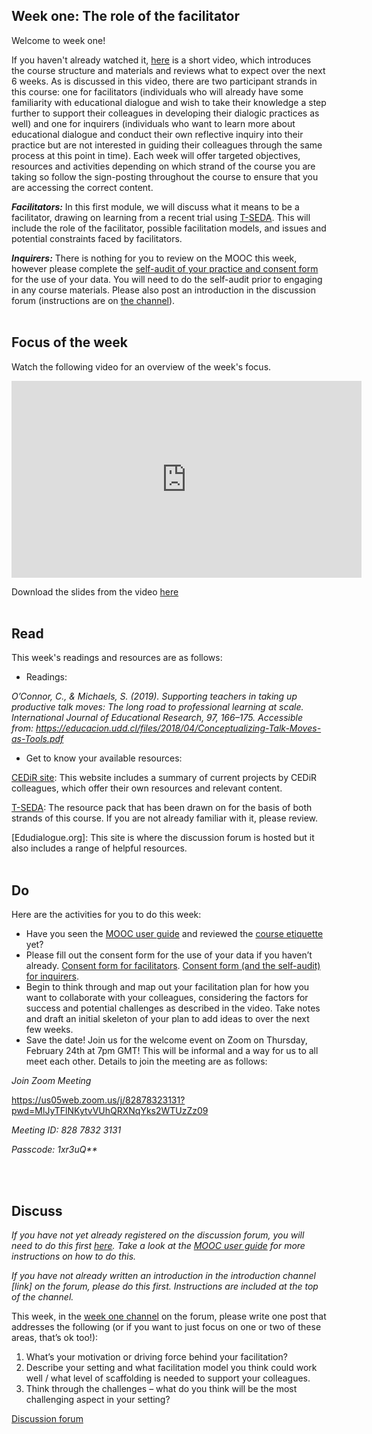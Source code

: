 ## Week one: The role of the facilitator


Welcome to week one!


If you haven't already watched it, [here](https://mbrugha.github.io/course-in-a-box/modules/introduction/introduction/) is a short video, which introduces the course structure and materials and reviews what to expect over the next 6 weeks. As is discussed in this video, there are two participant strands in this course: one for facilitators (individuals who will already have some familiarity with educational dialogue and wish to take their knowledge a step further to support their colleagues in developing their dialogic practices as well) and one for inquirers (individuals who want to learn more about educational dialogue and conduct their own reflective inquiry into their practice but are not interested in guiding their colleagues through the same process at this point in time). Each week will offer targeted objectives, resources and activities depending on which strand of the course you are taking so follow the sign-posting throughout the course to ensure that you are accessing the correct content.


**_Facilitators:_** In this first module, we will discuss what it means to be a facilitator, drawing on learning from a recent trial using [T-SEDA](https://www.educ.cam.ac.uk/research/programmes/tseda/). This will include the role of the facilitator, possible facilitation models, and issues and potential constraints faced by facilitators.

**_Inquirers:_** There is nothing for you to review on the MOOC this week, however please complete the [self-audit of your practice and consent form](https://forms.gle/yHmZD6UaA4wkwzJF7) for the use of your data. You will need to do the self-audit prior to engaging in any course materials. Please also post an introduction in the discussion forum (instructions are on [the channel](https://www.edudialogue.org/forum/dialogue-mooc-on-dialogue/introductions/)).
<br/><br/>
## Focus of the week

Watch the following video for an overview of the week's focus.

<iframe width="560" height="315" src="https://www.youtube.com/embed/H-5ITUzHUfE" frameborder="0" allow="accelerometer; autoplay; clipboard-write; encrypted-media; gyroscope; picture-in-picture" allowfullscreen></iframe>

Download the slides from the video [here](https://mbrugha.github.io/course-in-a-box/img/Slides_wk1.pdf)
<br/><br/>
## Read

This week's readings and resources are as follows:

* Readings:

*O’Connor, C., & Michaels, S. (2019). Supporting teachers in taking up productive talk moves: The long road to professional learning at scale. International Journal of Educational Research, 97, 166–175. Accessible from: https://educacion.udd.cl/files/2018/04/Conceptualizing-Talk-Moves-as-Tools.pdf*

* Get to know your available resources:

[CEDiR site]( https://www.educ.cam.ac.uk/research/groups/cedir/): This website includes a summary of current projects by CEDiR colleagues, which offer their own resources and relevant content.

[T-SEDA]( https://www.educ.cam.ac.uk/research/programmes/tseda/): The resource pack that has been drawn on for the basis of both strands of this course. If you are not already familiar with it, please review.

[Edudialogue.org]: This site is where the discussion forum is hosted but it also includes a range of helpful resources.
<br/><br/>
## Do

Here are the activities for you to do this week:

* Have you seen the [MOOC user guide](https://mbrugha.github.io/course-in-a-box/modules/introduction/MOOC-user-guide/) and reviewed the [course etiquette](https://mbrugha.github.io/course-in-a-box/modules/introduction/course-etiquette/) yet?
* Please fill out the consent form for the use of your data if you haven’t already. [Consent form for facilitators](https://forms.gle/yKGL6D9xEh6m1eom7). [Consent form (and the self-audit) for inquirers](https://forms.gle/yHmZD6UaA4wkwzJF7).
* Begin to think through and map out your facilitation plan for how you want to collaborate with your colleagues, considering the factors for success and potential challenges as described in the video. Take notes and draft an initial skeleton of your plan to add ideas to over the next few weeks.
* Save the date! Join us for the welcome event on Zoom on Thursday, February 24th at 7pm GMT! This will be informal and a way for us to all meet each other. Details to join the meeting are as follows:

_Join Zoom Meeting_

https://us05web.zoom.us/j/82878323131?pwd=MlJyTFlNKytvVUhQRXNqYks2WTUzZz09

_Meeting ID: 828 7832 3131_

_Passcode: 1xr3uQ**_

<br/><br/>

## Discuss

*If you have not yet already registered on the discussion forum, you will need to do this first [here](https://www.edudialogue.org/forum/dialogue-mooc-on-dialogue/). Take a look at the [MOOC user guide](https://mbrugha.github.io/course-in-a-box/modules/introduction/MOOC-user-guide/) for more instructions on how to do this.*

*If you have not already written an introduction in the introduction channel [link] on the forum, please do this first. Instructions are included at the top of the channel.*

This week, in the [week one channel](https://www.edudialogue.org/forum/dialogue-mooc-on-dialogue/week-one-the-role-of-the-facilitator/) on the forum, please write one post that addresses the following (or if you want to just focus on one or two of these areas, that’s ok too!):

1. What’s your motivation or driving force behind your facilitation?
2. Describe your setting and what facilitation model you think could work well / what level of scaffolding is needed to support your colleagues.
3. Think through the challenges – what do you think will be the most challenging aspect in your setting?

<a class="btn btn-primary" href="https://www.edudialogue.org/forum/?foro=signin#038;redirect_to=https%3A%2F%2Fwww.edudialogue.org%2Fforum%2Fdialogue-mooc-on-dialogue%2F"><i class="fa fa-home"></i> Discussion forum</a>
